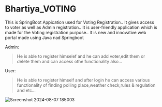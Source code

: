 # Bhartiya_VOTING


This is SpringBoot Appication used for Voting Registration..
It gives access to voter as well as Admin registration..
It is user-friendly application which is made for the Voting registration purpose..
It is new and innovative web portal made using Java nad Springboot



Admin:
>He is able to register himselef and he can add voter,edit them or delete them and can access othe functionality also...

User:
>He is able to register himself and after login he can access various functionality of finding polling place,weather check,rules & regulation
and etc...


![Screenshot 2024-08-07 185003](https://github.com/user-attachments/assets/213846dc-8639-4626-990f-c66f6c287ae0)
